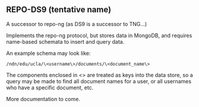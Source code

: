 REPO-DS9 (tentative name)
--------

A successor to repo-ng (as DS9 is a successor to TNG...)    

Implements the repo-ng protocol, but stores data in MongoDB, and requires name-based schemata to insert and query data.

An example schema may look like:

    /ndn/edu/ucla/\<username\>/documents/\<document_name\>

The components enclosed in \<\> are treated as keys into the data store, so a query may be made to find all document names for a user, or all usernames who have a specific document, etc.

More documentation to come.
